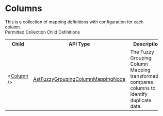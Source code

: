 # Columns

<div class="LanguageSummary"><div class ="SummaryItem">This is a collection of mapping definitions with configuration for each column.</div></div><div class="SchemaBindingGroup"><div class="SchemaBindingGroupHeader">Permitted Collection Child Definitions</div><table id="SchemaBindingList" class="SchemaBindingList"><tbody><tr><th class="SchemaBindingNameColumnHeader">Child</th><th class="SchemaBindingTypeColumnHeader">API Type</th><th class="SchemaBindingSummaryColumnHeader">Description</th></tr><tr class="cd0"><td class="SchemaBindingName"><span class="punc">&lt;</span><a href=Varigence.Languages.Biml.Transformation.AstFuzzyGroupingColumnMappingNode.html">Column</a><span class="punc"> /&gt;</span></td><td class="SchemaBindingType"><a href="../api-reference/Varigence.Languages.Biml.Transformation.AstFuzzyGroupingColumnMappingNode.html">AstFuzzyGroupingColumnMappingNode</a></td><td class="SchemaBindingSummary">The Fuzzy Grouping Column Mapping transformation compares columns to identify duplicate data.</td></tr></tbody></table></div>